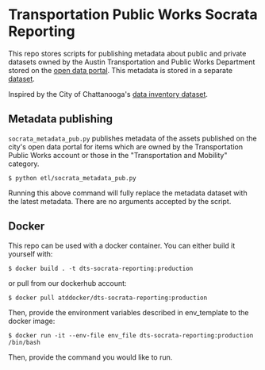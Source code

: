 # Transportation Public Works Socrata Reporting

This repo stores scripts for publishing metadata about public and private datasets owned by the Austin Transportation and Public Works Department stored on the [open data portal](https://data.austintexas.gov/). This metadata is stored in a separate [dataset](https://data.austintexas.gov/Transportation-and-Mobility/Data-and-Technology-Services-Datasets/28ys-ieqv/about_data).

Inspired by the City of Chattanooga's [data inventory dataset](https://www.chattadata.org/Government/City-of-Chattanooga-Data-Inventory/wuph-stbt/about_data).

## Metadata publishing

`socrata_metadata_pub.py` publishes metadata of the assets published on the city's open data portal for items which are owned by the Transportation Public Works account or those in the "Transportation and Mobility" category.

`$ python etl/socrata_metadata_pub.py`

Running this above command will fully replace the metadata dataset with the latest metadata. There are no arguments accepted by the script.

## Docker

This repo can be used with a docker container. You can either build it yourself with:

`$ docker build . -t dts-socrata-reporting:production`

or pull from our dockerhub account:

`$ docker pull atddocker/dts-socrata-reporting:production`

Then, provide the environment variables described in env_template to the docker image:

`$ docker run -it --env-file env_file dts-socrata-reporting:production /bin/bash` 

Then, provide the command you would like to run.